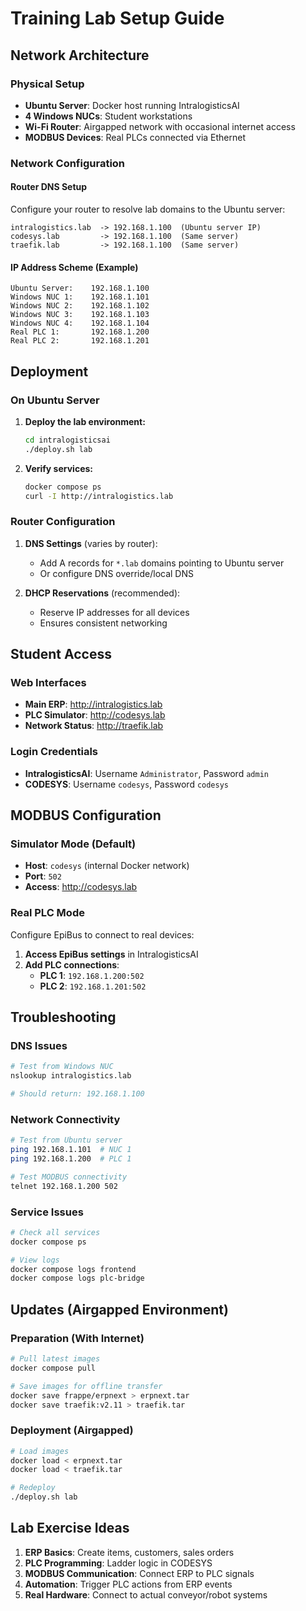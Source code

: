# Training Lab Setup Guide

## Network Architecture

### Physical Setup
- **Ubuntu Server**: Docker host running IntralogisticsAI
- **4 Windows NUCs**: Student workstations
- **Wi-Fi Router**: Airgapped network with occasional internet access
- **MODBUS Devices**: Real PLCs connected via Ethernet

### Network Configuration

#### Router DNS Setup
Configure your router to resolve lab domains to the Ubuntu server:

```
intralogistics.lab  -> 192.168.1.100  (Ubuntu server IP)
codesys.lab         -> 192.168.1.100  (Same server)
traefik.lab         -> 192.168.1.100  (Same server)
```

#### IP Address Scheme (Example)
```
Ubuntu Server:    192.168.1.100
Windows NUC 1:    192.168.1.101
Windows NUC 2:    192.168.1.102
Windows NUC 3:    192.168.1.103
Windows NUC 4:    192.168.1.104
Real PLC 1:       192.168.1.200
Real PLC 2:       192.168.1.201
```

## Deployment

### On Ubuntu Server

1. **Deploy the lab environment:**
   ```bash
   cd intralogisticsai
   ./deploy.sh lab
   ```

2. **Verify services:**
   ```bash
   docker compose ps
   curl -I http://intralogistics.lab
   ```

### Router Configuration

1. **DNS Settings** (varies by router):
   - Add A records for `*.lab` domains pointing to Ubuntu server
   - Or configure DNS override/local DNS

2. **DHCP Reservations** (recommended):
   - Reserve IP addresses for all devices
   - Ensures consistent networking

## Student Access

### Web Interfaces
- **Main ERP**: http://intralogistics.lab
- **PLC Simulator**: http://codesys.lab  
- **Network Status**: http://traefik.lab

### Login Credentials
- **IntralogisticsAI**: Username `Administrator`, Password `admin`
- **CODESYS**: Username `codesys`, Password `codesys`

## MODBUS Configuration

### Simulator Mode (Default)
- **Host**: `codesys` (internal Docker network)
- **Port**: `502`
- **Access**: http://codesys.lab

### Real PLC Mode
Configure EpiBus to connect to real devices:

1. **Access EpiBus settings** in IntralogisticsAI
2. **Add PLC connections**:
   - **PLC 1**: `192.168.1.200:502`
   - **PLC 2**: `192.168.1.201:502`

## Troubleshooting

### DNS Issues
```bash
# Test from Windows NUC
nslookup intralogistics.lab

# Should return: 192.168.1.100
```

### Network Connectivity
```bash
# Test from Ubuntu server
ping 192.168.1.101  # NUC 1
ping 192.168.1.200  # PLC 1

# Test MODBUS connectivity
telnet 192.168.1.200 502
```

### Service Issues
```bash
# Check all services
docker compose ps

# View logs
docker compose logs frontend
docker compose logs plc-bridge
```

## Updates (Airgapped Environment)

### Preparation (With Internet)
```bash
# Pull latest images
docker compose pull

# Save images for offline transfer
docker save frappe/erpnext > erpnext.tar
docker save traefik:v2.11 > traefik.tar
```

### Deployment (Airgapped)
```bash
# Load images
docker load < erpnext.tar
docker load < traefik.tar

# Redeploy
./deploy.sh lab
```

## Lab Exercise Ideas

1. **ERP Basics**: Create items, customers, sales orders
2. **PLC Programming**: Ladder logic in CODESYS
3. **MODBUS Communication**: Connect ERP to PLC signals
4. **Automation**: Trigger PLC actions from ERP events
5. **Real Hardware**: Connect to actual conveyor/robot systems